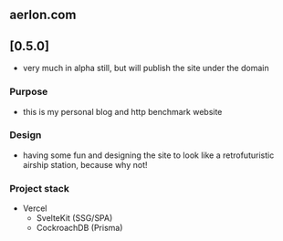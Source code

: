 ## aerlon.com

## [0.5.0]

- very much in alpha still, but will publish the site under the domain

### Purpose

- this is my personal blog and http benchmark website

### Design

- having some fun and designing the site to look like a retrofuturistic airship station, because why not!

### Project stack

- Vercel
  - SvelteKit (SSG/SPA)
  - CockroachDB (Prisma)
